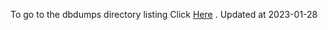 To go to the dbdumps directory listing Click [Here](https://ipfs.io/ipfs/bafkreidaprucqqx4cyvkvvgpizljucchh4qdl64ofuj3whe5brpqlms6om) . Updated at 2023-01-28